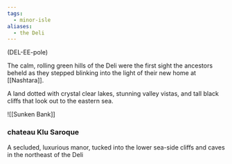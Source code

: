 ```yaml
---
tags:
  - minor-isle
aliases:
  - the Deli
---
```

(DEL-EE-pole)

The calm, rolling green hills of the Deli were the first sight the ancestors beheld as they stepped blinking into the light of their new home at [[Nashtara]].

A land dotted with crystal clear lakes, stunning valley vistas, and tall black cliffs that look out to the eastern sea.

![[Sunken Bank]]


### chateau Klu Saroque
A secluded, luxurious manor, tucked into the lower sea-side cliffs and caves in the northeast of the Deli



